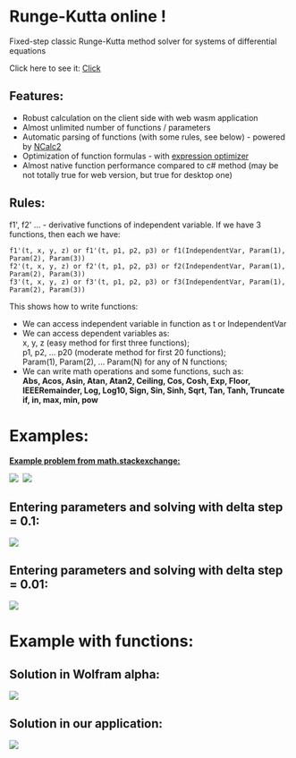# Runge-Kutta online !

Fixed-step classic Runge-Kutta method solver for systems of differential equations

Click here to see it: [Click](https://eugenca.github.io/wasm_projects/runge-kutta/)

## Features:
* Robust calculation on the client side with web wasm application
* Almost unlimited number of functions / parameters
* Automatic parsing of functions (with some rules, see below) - powered by [NCalc2](https://github.com/sklose/NCalc2/tree/master)
* Optimization of function formulas - with [expression optimizer](https://github.com/Thorium/Linq.Expression.Optimizer)
* Almost native function performance compared to c# method (may be not totally true for web version, but true for desktop one)

## Rules:
f1', f2' ... - derivative functions of independent variable.
If we have 3 functions, then each we have:
```
f1'(t, x, y, z) or f1'(t, p1, p2, p3) or f1(IndependentVar, Param(1), Param(2), Param(3)) 
f2'(t, x, y, z) or f2'(t, p1, p2, p3) or f2(IndependentVar, Param(1), Param(2), Param(3)) 
f3'(t, x, y, z) or f3'(t, p1, p2, p3) or f3(IndependentVar, Param(1), Param(2), Param(3))
```
This shows how to write functions:
* We can access independent variable in function as t or IndependentVar
* We can access dependent variables as:\
    x, y, z (easy method for first three functions);\
    p1, p2, ... p20 (moderate method for first 20 functions);\
    Param(1), Param(2), ... Param(N) for any of N functions;
* We can write math operations and some functions, such as:\
    **Abs, Acos, Asin, Atan, Atan2, Ceiling, Cos, Cosh, Exp, Floor, IEEERemainder, Log, Log10, Sign, Sin, Sinh, Sqrt, Tan, Tanh, Truncate**\
    **if, in, max, min, pow**


# Examples:

[**Example problem from math.stackexchange:**](https://math.stackexchange.com/questions/721076/help-with-using-the-runge-kutta-4th-order-method-on-a-system-of-2-first-order-od)

<kbd> <img src="https://github.com/eugenca/eugenca.github.io/assets/5236164/8bc6b51b-9f88-49d1-8c64-e7740c4a13f9" /> </kbd>
<kbd> <img src="https://github.com/eugenca/eugenca.github.io/assets/5236164/e1c8934b-ca4b-46ba-af8e-000d9b592763" /> </kbd>

## Entering parameters and solving with delta step = 0.1:
<kbd> <img src="https://github.com/eugenca/eugenca.github.io/assets/5236164/2be82cad-35f5-4b47-b0e9-325bc7d60d9f" /> </kbd>
## Entering parameters and solving with delta step = 0.01:
<kbd> <img src="https://github.com/eugenca/eugenca.github.io/assets/5236164/b82fba85-f236-41ab-a463-5da25258e61c" /> </kbd>


# Example with functions:

## Solution in Wolfram alpha:
<kbd> <img src="https://github.com/eugenca/eugenca.github.io/assets/5236164/6cc62c99-b998-4cfb-98e8-3292c806280c" /> </kbd>
## Solution in our application:
<kbd> <img src="https://github.com/eugenca/eugenca.github.io/assets/5236164/99978a30-2e24-495e-968a-7e0d6260e366" /> </kbd>
